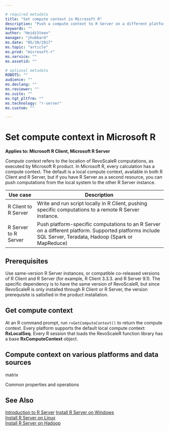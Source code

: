 ```yaml
---

# required metadata
title: "Set compute context in Microsoft R"
description: "Push a compute context to R Server on a different platform for remote execution."
keywords: ""
author: "HeidiSteen"
manager: "jhubbard"
ms.date: "05/30/2017"
ms.topic: "article"
ms.prod: "microsoft-r"
ms.service: ""
ms.assetid: ""

# optional metadata
ROBOTS: ""
audience: ""
ms.devlang: ""
ms.reviewer: ""
ms.suite: ""
ms.tgt_pltfrm: ""
ms.technology: "r-server"
ms.custom: ""

---
```


# Set compute context in Microsoft R

**Applies to: Microsoft R Client, Microsoft R Server**

*Compute context* refers to the location of RevoScaleR computations, as executed by Microsoft R product. In Microsoft R, every calculation has a compute context. The default is a local compute context, available in both R Client and R Server, but if you have R Server as a second resource, you can push computations from the local system to the other R Server instance.

Use case | Description | 
---------|-------------|
R Client to R Server | Write and run script locally in R Client, pushing specific computations to a remote R Server instance. |
R Server to R Server | Push platform-specific computations to an R Server on a different platform. Supported platforms include SQL Server, Teradata, Hadoop (Spark or MapReduce) |

## Prerequisites

Use same-version R Server instances, or compatible co-released versions of R Client and R Server (for example, R Client 3.3.3. and R Server 9.1). The specific dependency is to have the same version of RevoScaleR, but since RevoScaleR is only installed through R Client or R Server, the version prerequisite is satisfied in the product installation.

## Get compute context

At an R command prompt, run `rxGetComputeContext()` to return the compute context. Every platform supports the default local compute context: **RxLocalSeq**. Every R session that loads the RevoScaleR function library has a base **RxComputeContext** object.

## Compute context on various platforms and data sources

matrix

Common properties and operations



## See Also

 [Introduction to R Server](rserver.md) 
 [Install R Server on Windows](rserver-install-windows.md)  
 [Install R Server on Linux](rserver-install-linux-server.md)  
 [Install R Server on Hadoop](rserver-install-hadoop.md)